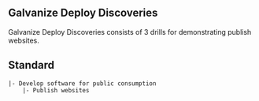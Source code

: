 ## Galvanize Deploy Discoveries

Galvanize Deploy Discoveries consists of 3 drills for demonstrating publish websites.

## Standard

```
|- Develop software for public consumption
    |- Publish websites
```
